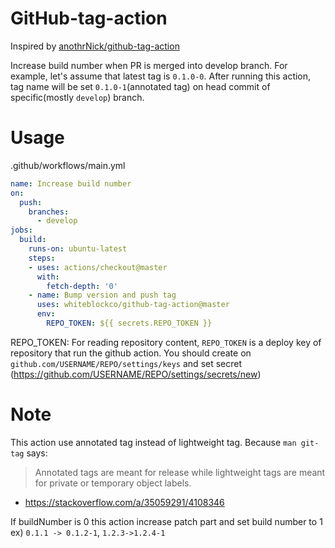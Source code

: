 # GitHub-tag-action

Inspired by [anothrNick/github-tag-action](https://github.com/anothrNick/github-tag-action)

Increase build number when PR is merged into develop branch. 
For example, let's assume that latest tag is `0.1.0-0`. After running this action, tag name will be set `0.1.0-1`(annotated tag) on head commit of specific(mostly `develop`) branch.


# Usage
.github/workflows/main.yml

```yaml
name: Increase build number
on:
  push:
    branches:
      - develop
jobs:
  build:
    runs-on: ubuntu-latest
    steps:
    - uses: actions/checkout@master
      with:
        fetch-depth: '0'
    - name: Bump version and push tag
      uses: whiteblockco/github-tag-action@master
      env:
        REPO_TOKEN: ${{ secrets.REPO_TOKEN }}
```

REPO_TOKEN: For reading repository content, `REPO_TOKEN` is a deploy key of repository that run the github action. 
You should create on `github.com/USERNAME/REPO/settings/keys` and set secret (https://github.com/USERNAME/REPO/settings/secrets/new)

# Note

This action use annotated tag instead of lightweight tag. Because `man git-tag` says:

> Annotated tags are meant for release while lightweight tags are meant for private or temporary object labels.

- https://stackoverflow.com/a/35059291/4108346

If buildNumber is 0 this action increase patch part and set build number to 1
ex) `0.1.1 -> 0.1.2-1`, `1.2.3->1.2.4-1`  

